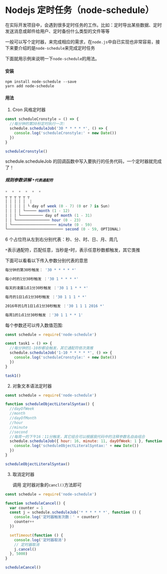 # Nodejs 定时任务（node-schedule）

在实际开发项目中，会遇到很多定时任务的工作。比如：定时导出某些数据、定时发送消息或邮件给用户、定时备份什么类型的文件等等

一般可以写个定时器，来完成相应的需求，在`node.js`中自已实现也非常容易，接下来要介绍的是`node-schedule`来完成定时任务

下面就用示例来说明一下`node-schedule`的用法。

#### 安装

```shell
npm install node-schedule --save
yarn add node-schedule
```

#### 用法

1. Cron 风格定时器

```javascript
const scheduleCronstyle = () => {
  //每分钟的第30秒定时执行一次:
  schedule.scheduleJob('30 * * * * *', () => {
    console.log('scheduleCronstyle:' + new Date())
  })
}

scheduleCronstyle()
```

schedule.scheduleJob 的回调函数中写入要执行的任务代码，一个定时器就完成了！

##### 规则参数讲解 `*代表通配符`

```csharp
*  *  *  *  *  *
┬ ┬ ┬ ┬ ┬ ┬
│ │ │ │ │  |
│ │ │ │ │ └ day of week (0 - 7) (0 or 7 is Sun)
│ │ │ │ └───── month (1 - 12)
│ │ │ └────────── day of month (1 - 31)
│ │ └─────────────── hour (0 - 23)
│ └──────────────────── minute (0 - 59)
└───────────────────────── second (0 - 59, OPTIONAL)
```

6 个占位符从左到右分别代表：秒、分、时、日、月、周几

`*`表示通配符，匹配任意，当秒是`*`时，表示任意秒数都触发，其它类推

下面可以看看以下传入参数分别代表的意思

```bash
每分钟的第30秒触发： '30 * * * * *'

每小时的1分30秒触发 ：'30 1 * * * *'

每天的凌晨1点1分30秒触发 ：'30 1 1 * * *'

每月的1日1点1分30秒触发 ：'30 1 1 1 * *'

2016年的1月1日1点1分30秒触发 ：'30 1 1 1 2016 *'

每周1的1点1分30秒触发 ：'30 1 1 * * 1'
```

每个参数还可以传入数值范围:

```javascript
const schedule = require('node-schedule')

const task1 = () => {
  //每分钟的1-10秒都会触发，其它通配符依次类推
  schedule.scheduleJob('1-10 * * * * *', () => {
    console.log('scheduleCronstyle:' + new Date())
  })
}

task1()
```

2. 对象文本语法定时器

```javascript
const schedule = require('node-schedule')

function scheduleObjectLiteralSyntax() {
  //dayOfWeek
  //month
  //dayOfMonth
  //hour
  //minute
  //second
  //每周一的下午16：11分触发，其它组合可以根据我代码中的注释参数名自由组合
  schedule.scheduleJob({ hour: 16, minute: 11, dayOfWeek: 1 }, function () {
    console.log('scheduleObjectLiteralSyntax:' + new Date())
  })
}

scheduleObjectLiteralSyntax()
```

3. 取消定时器

   调用 定时器对象的`cancl()`方法即可

```javascript
const schedule = require('node-schedule')

function scheduleCancel() {
  var counter = 1
  const j = schedule.scheduleJob('* * * * * *', function () {
    console.log('定时器触发次数：' + counter)
    counter++
  })

  setTimeout(function () {
    console.log('定时器取消')
    // 定时器取消
    j.cancel()
  }, 5000)
}

scheduleCancel()
```
